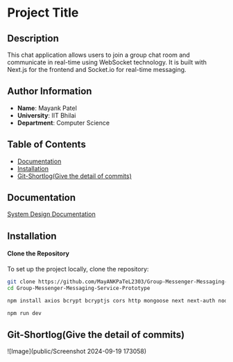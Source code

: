 # Project Title

## Description
This chat application allows users to join a group chat room and communicate in real-time using WebSocket technology. It is built with Next.js for the frontend and Socket.io for real-time messaging.

## Author Information

- **Name**: Mayank Patel
- **University**: IIT Bhilai
- **Department**: Computer Science

## Table of Contents

- [Documentation](#usage)
- [Installation](#installation)
- [Git-Shortlog(Give the detail of commits)](#work)

## Documentation 
[System Design Documentation](https://github.com/MayANKPaTeL2303/Group-Messenger-Messaging-Service-Prototype/blob/main/System%20Design%20Documentation.pdf)
## Installation

#### Clone the Repository
To set up the project locally, clone the repository:

```bash
git clone https://github.com/MayANKPaTeL2303/Group-Messenger-Messaging-Service-Prototype.git
cd Group-Messenger-Messaging-Service-Prototype
```

```bash
npm install axios bcrypt bcryptjs cors http mongoose next next-auth nodemon react react-dom react-hook-form react-router-dom socket.io zod tailwindcss eslint autoprefixer
```

```bash
npm run dev
```
## Git-Shortlog(Give the detail of commits)
![Image](public/Screenshot 2024-09-19 173058)
